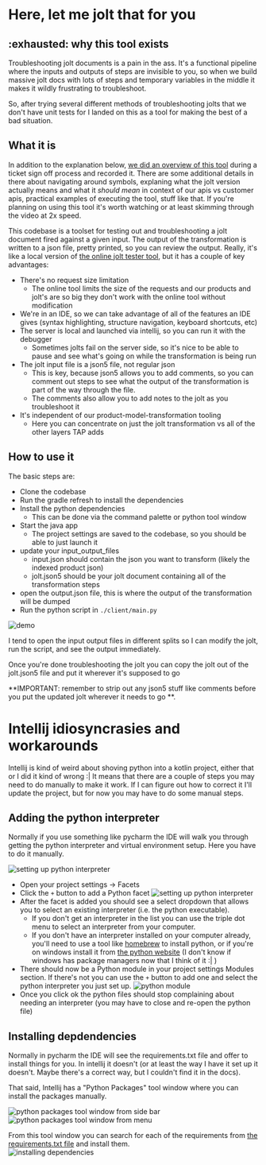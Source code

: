 # Here, let me jolt that for you

## :exhausted: why this tool exists

Troubleshooting jolt documents is a pain in the ass. It's a functional pipeline where the inputs and outputs of steps
are invisible to you, so when we build massive jolt docs with lots of steps and temporary variables in the middle it
makes it wildly frustrating to troubleshoot.

So, after trying several different methods of troubleshooting jolts that we don't have unit tests for I landed on this
as a tool for making the best of a bad situation.

## What it is

In addition to the explanation
below, [we did an overview of this tool](https://nielsenenterprise.sharepoint.com/:v:/r/sites/LIEngineering/Shared%20Documents/signoff_jolt%20tooling-20241119_133223-Meeting%20Recording.mp4?csf=1&web=1&e=u2H00w&nav=eyJyZWZlcnJhbEluZm8iOnsicmVmZXJyYWxBcHAiOiJTdHJlYW1XZWJBcHAiLCJyZWZlcnJhbFZpZXciOiJTaGFyZURpYWxvZy1MaW5rIiwicmVmZXJyYWxBcHBQbGF0Zm9ybSI6IldlYiIsInJlZmVycmFsTW9kZSI6InZpZXcifX0%3D)
during a ticket sign off process and recorded it. There are some additional details in there about navigating around
symbols, explaning what the jolt version actually means and what it _should mean_ in context of our apis vs customer
apis, practical examples of executing the tool, stuff like that. If you're planning on using this tool it's worth
watching or at least skimming through the video at 2x speed.

This codebase is a toolset for testing out and troubleshooting a jolt document fired against a given input. The output
of the transformation is written to a json file, pretty printed, so you can review the output. Really, it's
like a local version of [the online jolt tester tool](https://jolt-demo.appspot.com/#inception), but it has a couple of
key advantages:

- There's no request size limitation
    - The online tool limits the size of the requests and our products and jolt's are so big they don't work with the
      online tool without modification
- We're in an IDE, so we can take advantage of all of the features an IDE gives (syntax highlighting, structure
  navigation, keyboard shortcuts, etc)
- The server is local and launched via intellij, so you can run it with the debugger
    - Sometimes jolts fail on the server side, so it's nice to be able to pause and see what's going on while the
      transformation is being run
- The jolt input file is a json5 file, not regular json
    - This is key, because json5 allows you to add comments, so you can comment out steps to see what the output of the
      transformation is part of the way through the file.
    - The comments also allow you to add notes to the jolt as you troubleshoot it
- It's independent of our product-model-transformation tooling
    - Here you can concentrate on just the jolt transformation vs all of the other layers TAP adds

## How to use it

The basic steps are:

- Clone the codebase
- Run the gradle refresh to install the dependencies
- Install the python dependencies
    - This can be done via the command palette or python tool window
- Start the java app
    - The project settings are saved to the codebase, so you should be able to just launch it
- update your input_output_files
    - input.json should contain the json you want to transform (likely the indexed product json)
    - jolt.json5 should be your jolt document containing all of the transformation steps
- open the output.json file, this is where the output of the transformation will be dumped
- Run the python script in `./client/main.py`

![demo](readme_attachments/using-tool.gif)

I tend to open the input output files in different splits so I can modify the jolt, run the script, and see the output
immediately.

Once you're done troubleshooting the jolt you can copy the jolt out of the jolt.json5 file and put it wherever it's
supposed to go

**IMPORTANT: remember to strip out any json5 stuff like comments before you put the updated jolt wherever it needs to go
**.

# Intellij idiosyncrasies and workarounds

Intellij is kind of weird about shoving python into a kotlin project, either that or I did it kind of wrong :| It means
that there are a couple of steps you may need to do manually to make it work. If I can figure out how to correct it I'll
update the project, but for now you may have to do some manual steps.

## Adding the python interpreter

Normally if you use something like pycharm the IDE will walk you through getting the python interpreter and virtual
environment setup. Here you have to do it manually.

![setting up python interpreter](./readme_attachments/setting-up-python-interpreter.gif)

- Open your project settings -> Facets
- Click the `+` button to add a Python facet
  ![setting up python interpreter](./readme_attachments/add-python-facet.png)
- After the facet is added you should see a select dropdown that allows you to select an existing interpreter (i.e. the
  python executable).
    - If you don't get an interpreter in the list you can use the triple dot menu to select an interpreter from your
      computer.
    - If you don't have an interpreter installed on your computer already, you'll need to use a tool
      like [homebrew](https://brew.sh/) to install python, or if you're on windows install it
      from [the python website](https://www.python.org/downloads/windows/) (I don't know if windows has package managers
      now that I think of it :| )
- There should now be a Python module in your project settings Modules section. If there's not you can use the `+`
  button to add one and select the python interpreter you just set up.
  ![python module](./readme_attachments/python-module-settings.png)
- Once you click ok the python files should stop complaining about needing an interpreter (you may have to close and
  re-open the python file)

## Installing depdendencies

Normally in pycharm the IDE will see the requirements.txt file and offer to install things for you. In intellij it
doesn't (or at least the way I have it set up it doesn't. Maybe there's a correct way, but I couldn't find it in the
docs).

That said, Intellij has a "Python Packages" tool window where you can install the packages manually.

![python packages tool window from side bar](readme_attachments/python-packages-tool-from-side-bar.png)
![python packages tool window from menu](readme_attachments/python-packages-tool-from-menu.png)

From this tool window you can search for each of the requirements
from [the requirements.txt file](client/requirements.txt) and install them.  
![installing dependencies](readme_attachments/installing-python-dependencies.png)
